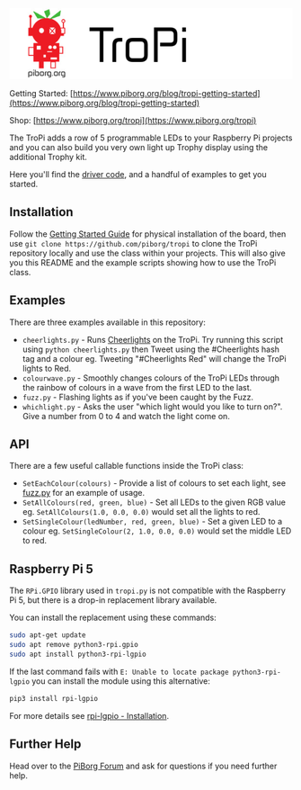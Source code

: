 ![PiBorg's TroPi](tropi_banner.png)

Getting Started: [https://www.piborg.org/blog/tropi-getting-started](https://www.piborg.org/blog/tropi-getting-started)

Shop: [https://www.piborg.org/tropi](https://www.piborg.org/tropi)

The TroPi adds a row of 5 programmable LEDs to your Raspberry Pi projects and you can also build you very own light up Trophy display using the additional Trophy kit.

Here you'll find the [driver code](https://github.com/piborg/TroPi/blob/master/tropi.py), and a handful of examples to get you started.

## Installation
Follow the [Getting Started Guide](https://www.piborg.org/blog/tropi-getting-started) for physical installation of the board, then use `git clone https://github.com/piborg/tropi` to clone the TroPi repository locally and use the class within your projects. This will also give you this README and the example scripts showing how to use the TroPi class.

## Examples
There are three examples available in this repository:
* `cheerlights.py` - Runs [Cheerlights](https://cheerlights.com/) on the TroPi. Try running this script using `python cheerlights.py` then Tweet using the #Cheerlights hash tag and a colour eg. Tweeting "#Cheerlights Red" will change the TroPi lights to Red.
* `colourwave.py` - Smoothly changes colours of the TroPi LEDs through the rainbow of colours in a wave from the first LED to the last.
* `fuzz.py` - Flashing lights as if you've been caught by the Fuzz.
* `whichlight.py` - Asks the user "which light would you like to turn on?". Give a number from 0 to 4 and watch the light come on.

## API

There are a few useful callable functions inside the TroPi class:

* `SetEachColour(colours)` - Provide a list of colours to set each light, see [fuzz.py](https://github.com/piborg/TroPi/blob/master/fuzz.py) for an example of usage.
* `SetAllColours(red, green, blue)` - Set all LEDs to the given RGB value eg. `SetAllColours(1.0, 0.0, 0.0)` would set all the lights to red.
* `SetSingleColour(ledNumber, red, green, blue)` - Set a given LED to a colour eg. `SetSingleColour(2, 1.0, 0.0, 0.0)` would set the middle LED to red.

## Raspberry Pi 5
The `RPi.GPIO` library used in `tropi.py` is not compatible with the Raspberry Pi 5, but there is a drop-in replacement library available.

You can install the replacement using these commands:
```bash
sudo apt-get update
sudo apt remove python3-rpi.gpio
sudo apt install python3-rpi-lgpio
```

If the last command fails with `E: Unable to locate package python3-rpi-lgpio` you can install the module using this alternative:
```bash
pip3 install rpi-lgpio
```

For more details see [rpi-lgpio - Installation](https://rpi-lgpio.readthedocs.io/en/release-0.4/install.html).

## Further Help
Head over to the [PiBorg Forum](http://forum.piborg.org/forum) and ask for questions if you need further help.
